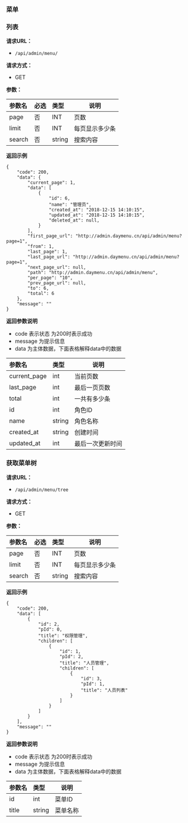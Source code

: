 ### 菜单

### 列表

**请求URL：** 
- `/api/admin/menu/`
  
**请求方式：**
- GET 

**参数：** 

|参数名|必选|类型|说明|
|:----    |:---|:----- |-----   |
|page |否  |INT |页数   |
|limit |否  |INT |每页显示多少条    |
|search     |否  |string | 搜索内容 |

 **返回示例**

``` 
{
    "code": 200,
    "data": {
        "current_page": 1,
        "data": [
            {
                "id": 6,
                "name": "管理员",
                "created_at": "2018-12-15 14:10:15",
                "updated_at": "2018-12-15 14:10:15",
                "deleted_at": null,
            }
        ],
        "first_page_url": "http://admin.daymenu.cn/api/admin/menu?page=1",
        "from": 1,
        "last_page": 1,
        "last_page_url": "http://admin.daymenu.cn/api/admin/menu?page=1",
        "next_page_url": null,
        "path": "http://admin.daymenu.cn/api/admin/menu",
        "per_page": "10",
        "prev_page_url": null,
        "to": 6,
        "total": 6
    },
    "message": ""
}
```

 **返回参数说明** 
- code 表示状态 为200时表示成功
- message 为提示信息
- data 为主体数据，下面表格解释data中的数据

|参数名|类型|说明|
|:-----  |:-----|-----|
|current_page |int   |当前页数  |
|last_page |int   |最后一页页数  |
|total |int   |一共有多少条  |
|id |int   |角色ID  |
|name |string   |角色名称  |
|created_at |string   |创建时间  |
|updated_at |int   |最后一次更新时间  |

### 获取菜单树

**请求URL：** 
- `/api/admin/menu/tree`
  
**请求方式：**
- GET 

**参数：** 

|参数名|必选|类型|说明|
|:----    |:---|:----- |-----   |
|page |否  |INT |页数   |
|limit |否  |INT |每页显示多少条    |
|search     |否  |string | 搜索内容 |

 **返回示例**

``` 
{
    "code": 200,
    "data": [
        {
            "id": 2,
            "pId": 0,
            "title": "权限管理",
            "children": [
                {
                    "id": 1,
                    "pId": 2,
                    "title": "人员管理",
                    "children": [
                        {
                            "id": 3,
                            "pId": 1,
                            "title": "人员列表"
                        }
                    ]
                }
            ]
        }
    ],
    "message": ""
}
```

 **返回参数说明** 
- code 表示状态 为200时表示成功
- message 为提示信息
- data 为主体数据，下面表格解释data中的数据

|参数名|类型|说明|
|:-----  |:-----|-----|
|id |int   |菜单ID  |
|title |string   |菜单名称  |